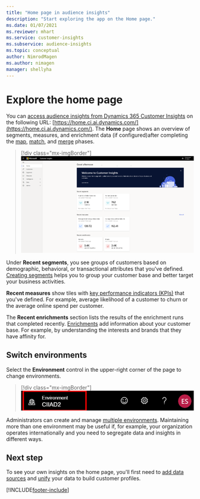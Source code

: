 ```yaml
---
title: "Home page in audience insights"
description: "Start exploring the app on the Home page."
ms.date: 01/07/2021
ms.reviewer: mhart
ms.service: customer-insights
ms.subservice: audience-insights
ms.topic: conceptual
author: NimrodMagen
ms.author: nimagen
manager: shellyha
---
```


# Explore the home page

You can [access audience insights from Dynamics 365 Customer Insights](https://home.ci.ai.dynamics.com/) on the following URL: [https://home.ci.ai.dynamics.com/](https://home.ci.ai.dynamics.com/).
The **Home** page shows an overview of segments, measures, and enrichment data (if configured)after completing the [map](map-entities.md), [match](match-entities.md), and [merge](merge-entities.md) phases.

> [!div class="mx-imgBorder"] 
> ![Insights on Home page](media/home-page-insights.png "Insights on Home page")

Under **Recent segments**, you see groups of customers based on demographic, behavioral, or transactional attributes that you've defined. [Creating segments](segments.md) helps you to group your customer base and better target your business activities.

**Recent measures** show tiles with [key performance indicators (KPIs)](measures.md) that you've defined. For example, average likelihood of a customer to churn or the average online spend per customer.

The **Recent enrichments** section lists the results of the enrichment runs that completed recently. [Enrichments](enrichment-hub.md) add information about your customer base. For example, by understanding the interests and brands that they have affinity for.

## Switch environments

Select the **Environment** control in the upper-right corner of the page to change environments.

> [!div class="mx-imgBorder"] 
> ![Switch environment](media/home-page-environment-switcher.png "Switch environment")

Administrators can create and manage [multiple environments](manage-environments.md). Maintaining more than one environment may be useful if, for example, your organization operates internationally and you need to segregate data and insights in different ways.

## Next step

To see your own insights on the home page, you'll first need to [add data sources](data-sources.md) and [unify](data-unification.md) your data to build customer profiles.


[!INCLUDE[footer-include](../includes/footer-banner.md)]